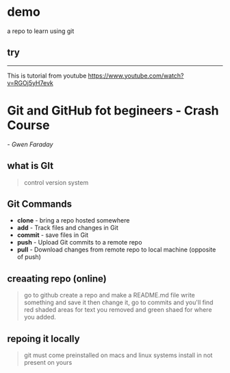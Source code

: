 # demo
a repo to learn using git
## try 

---
This is tutorial from youtube https://www.youtube.com/watch?v=RGOj5yH7evk
# Git and GitHub fot begineers - Crash Course
<p align=left><i>- Gwen Faraday</i></p>

## what is GIt 
> control version system
## Git Commands
- **clone**
        - bring a repo hosted somewhere
- **add**
        - Track files and changes in Git
- **commit**
        - save files in Git
- **push**
        - Upload Git commits to a remote repo
- **pull**
        - Download changes from remote repo to local machine (opposite of push)

## creaating repo (online)
>go to github create a repo and make a README.md file
write something and save it then change it, go to commits and you'll find red shaded areas for text you removed and green shaed for where you added.

## repoing it locally
> git must come preinstalled on macs and linux systems
> install in not present on yours

